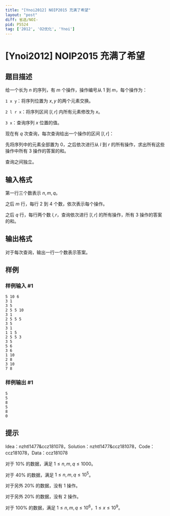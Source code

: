 ```yaml
---
title: "[Ynoi2012] NOIP2015 充满了希望"
layout: "post"
diff: 省选/NOI-
pid: P5524
tag: ['2012', 'O2优化', 'Ynoi']
---
```

# [Ynoi2012] NOIP2015 充满了希望
## 题目描述

给一个长为 $n$ 的序列，有 $m$ 个操作，操作编号从 $1$ 到 $m$，每个操作为：

`1 x y`：将序列位置为 $x,y$ 的两个元素交换。

`2 l r x`：将序列区间 $[l,r]$ 内所有元素修改为 $x$。

`3 x`：查询序列 $x$ 位置的值。

现在有 $q$ 次查询，每次查询给出一个操作的区间 $[l,r]$：

先将序列中的元素全部置为 $0$，之后依次进行从 $l$ 到 $r$ 的所有操作，求出所有这些操作中所有 $3$ 操作的答案的和。

查询之间独立。
## 输入格式

第一行三个数表示 $n,m,q$。

之后 $m$ 行，每行 $2$ 到 $4$ 个数，依次表示每个操作。

之后 $q$ 行，每行两个数 $l,r$，查询依次进行 $[l,r]$ 的所有操作，所有 $3$ 操作的答案的和。
## 输出格式

对于每次查询，输出一行一个数表示答案。
## 样例

### 样例输入 #1
```
5 10 6
3 1
3 5
2 5 5 10
3 1
2 5 5 5
3 5
3 1
1 1 5
2 5 5 3
3 5
5 6
3 6
1 10
2 8
3 10
7 8
```
### 样例输出 #1
```
5
5
8
5
8
0
```
## 提示

Idea：nzhtl1477&ccz181078，Solution：nzhtl1477&ccz181078，Code：ccz181078，Data：ccz181078

对于 $10\%$ 的数据，满足 $1\le n,m,q\le 1000$。

对于 $40\%$ 的数据，满足 $1\le n,m,q\le 10^5$。

对于另外 $20\%$ 的数据，没有 $1$ 操作。

对于另外 $20\%$ 的数据，没有 $2$ 操作。

对于 $100\%$ 的数据，满足 $1\le n,m,q\le 10^6$，$1\le x\le 10^9$。
